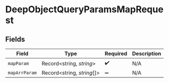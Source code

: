 # DeepObjectQueryParamsMapRequest


## Fields

| Field                      | Type                       | Required                   | Description                |
| -------------------------- | -------------------------- | -------------------------- | -------------------------- |
| `mapParam`                 | Record<string, *string*>   | :heavy_check_mark:         | N/A                        |
| `mapArrParam`              | Record<string, *string*[]> | :heavy_minus_sign:         | N/A                        |